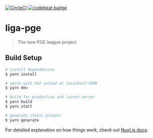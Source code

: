 [![CircleCI](https://circleci.com/gh/rafaelmbcosta/liga-pge-nuxt.svg?style=svg)](https://circleci.com/gh/rafaelmbcosta/liga-pge-nuxt)
<a href="https://codebeat.co/projects/github-com-rafaelmbcosta-liga-pge-nuxt-master"><img alt="codebeat badge" src="https://codebeat.co/badges/4a35eb1b-e5fd-4a2c-a411-cbcdc5a26364" /></a>

# liga-pge

> The new PGE league project

## Build Setup

```bash
# install dependencies
$ yarn install

# serve with hot reload at localhost:3000
$ yarn dev

# build for production and launch server
$ yarn build
$ yarn start

# generate static project
$ yarn generate
```

For detailed explanation on how things work, check out [Nuxt.js docs](https://nuxtjs.org).
